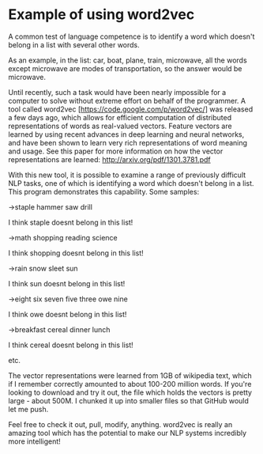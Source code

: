Example of using word2vec
===========

A common test of language competence is to identify a word which doesn't belong in a list with several other words. 

As an example, in the list: car, boat, plane, train, microwave, all the words except microwave are modes of transportation, so the answer would be microwave.

Until recently, such a task would have been nearly impossible for a computer to solve without extreme effort on behalf of the programmer. A tool called word2vec [https://code.google.com/p/word2vec/] was released a few days ago, which allows for efficient computation of distributed representations of words as real-valued vectors. Feature vectors are learned by using recent advances in deep learning and neural networks, and have been shown to learn very rich representations of word meaning and usage. See this paper for more information on how the vector representations are learned: http://arxiv.org/pdf/1301.3781.pdf

With this new tool, it is possible to examine a range of previously difficult NLP tasks, one of which is identifying a word which doesn't belong in a list. This program demonstrates this capability. Some samples:

->staple hammer saw drill

I think staple doesnt belong in this list!

->math shopping reading science

I think shopping doesnt belong in this list!

->rain snow sleet sun

I think sun doesnt belong in this list!

->eight six seven five three owe nine

I think owe doesnt belong in this list!

->breakfast cereal dinner lunch

I think cereal doesnt belong in this list!

etc.

The vector representations were learned from 1GB of wikipedia text, which if I remember correctly amounted to about 100-200 million words. If you're looking to download and try it out, the file which holds the vectors is pretty large - about 500M. I chunked it up into smaller files so that GitHub would let me push.

Feel free to check it out, pull, modify, anything. word2vec is really an amazing tool which has the potential to make our NLP systems incredibly more intelligent!


